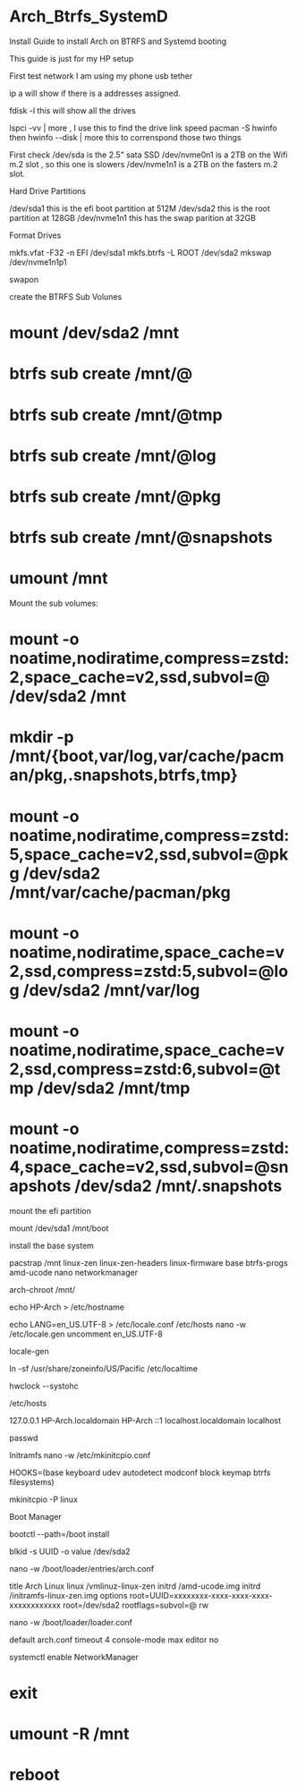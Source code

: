 # Arch_Btrfs_SystemD
Install Guide to install Arch on BTRFS and Systemd booting

This guide is just for my HP setup

First test network
I am using my phone usb tether 

ip a will show if there is a addresses assigned.

fdisk -l 
this will show all the drives

lspci -vv | more , I use this to find the drive link speed
pacman -S hwinfo then hwinfo --disk | more 
this to correnspond those two things


First check
/dev/sda is the 2.5" sata SSD
/dev/nvme0n1 is a 2TB on the Wifi m.2 slot , so this one is slowers
/dev/nvme1n1 is a 2TB on the fasters m.2 slot.

Hard Drive Partitions

/dev/sda1 this is the efi boot partition at 512M
/dev/sda2 this is the root partition at 128GB 
/dev/nvme1n1 this has the swap parition at 32GB

Format Drives

mkfs.vfat -F32 -n EFI /dev/sda1
mkfs.btrfs -L ROOT /dev/sda2
mkswap /dev/nvme1n1p1

swapon

create the BTRFS Sub Volunes

# mount /dev/sda2 /mnt
# btrfs sub create /mnt/@
# btrfs sub create /mnt/@tmp
# btrfs sub create /mnt/@log
# btrfs sub create /mnt/@pkg
# btrfs sub create /mnt/@snapshots
# umount /mnt

Mount the sub volumes:

# mount -o noatime,nodiratime,compress=zstd:2,space_cache=v2,ssd,subvol=@ /dev/sda2 /mnt
# mkdir -p /mnt/{boot,var/log,var/cache/pacman/pkg,.snapshots,btrfs,tmp}
# mount -o noatime,nodiratime,compress=zstd:5,space_cache=v2,ssd,subvol=@pkg /dev/sda2 /mnt/var/cache/pacman/pkg
# mount -o noatime,nodiratime,space_cache=v2,ssd,compress=zstd:5,subvol=@log /dev/sda2 /mnt/var/log
# mount -o noatime,nodiratime,space_cache=v2,ssd,compress=zstd:6,subvol=@tmp /dev/sda2 /mnt/tmp
# mount -o noatime,nodiratime,compress=zstd:4,space_cache=v2,ssd,subvol=@snapshots /dev/sda2 /mnt/.snapshots

mount the efi partition

mount /dev/sda1 /mnt/boot

install the base system

pacstrap /mnt linux-zen linux-zen-headers linux-firmware base btrfs-progs amd-ucode nano networkmanager

arch-chroot /mnt/

echo HP-Arch > /etc/hostname

echo LANG=en_US.UTF-8 > /etc/locale.conf
/etc/hosts
nano -w /etc/locale.gen
uncomment 
en_US.UTF-8

locale-gen

ln -sf /usr/share/zoneinfo/US/Pacific /etc/localtime

hwclock --systohc

/etc/hosts

127.0.0.1	HP-Arch.localdomain	HP-Arch
::1		localhost.localdomain	localhost

passwd

Initramfs
nano -w /etc/mkinitcpio.conf 

HOOKS=(base keyboard udev autodetect modconf block keymap btrfs filesystems)

mkinitcpio -P linux

Boot Manager

bootctl --path=/boot install

blkid -s UUID -o value /dev/sda2

nano -w /boot/loader/entries/arch.conf

title Arch Linux
linux /vmlinuz-linux-zen
initrd /amd-ucode.img
initrd /initramfs-linux-zen.img
options root=UUID=xxxxxxxx-xxxx-xxxx-xxxx-xxxxxxxxxxxx root=/dev/sda2 rootflags=subvol=@ rw

nano -w /boot/loader/loader.conf

default  arch.conf
timeout  4
console-mode max
editor   no

systemctl enable NetworkManager

# exit
# umount -R /mnt
# reboot








